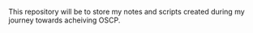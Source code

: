 This repository will be to store my notes and scripts created during my journey towards acheiving OSCP. 